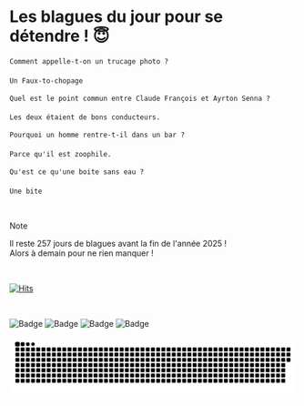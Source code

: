 
<h1>Les blagues du jour pour se détendre ! 😇</h1>

```diff
Comment appelle-t-on un trucage photo ?

Un Faux-to-chopage
```

```diff
Quel est le point commun entre Claude François et Ayrton Senna ?

Les deux étaient de bons conducteurs.
```

```diff
Pourquoi un homme rentre-t-il dans un bar ?

Parce qu'il est zoophile.
```

```diff
Qu'est ce qu'une boite sans eau ?

Une bite
```

<br/>

> [!NOTE]
> Il reste 257 jours de blagues avant la fin de l'année 2025 ! <br/>
> Alors à demain pour ne rien manquer !

<br/>


[![Hits](https://hits.seeyoufarm.com/api/count/incr/badge.svg?url=https%3A%2F%2Fgithub.com%2FClems02%2Fhit-counter&count_bg=%23003E80&title_bg=%235C9FE1&icon=powershell.svg&icon_color=%23FFFFFF&title=Visite&edge_flat=false)](https://hits.seeyoufarm.com)


<br/>


![Badge](https://img.shields.io/badge/Last%20updated%20on-white?style=for-the-badge&logo=clockify)   ![Badge](https://img.shields.io/badge/19/04-white?style=for-the-badge) ![Badge](https://img.shields.io/badge/at-white?style=for-the-badge) ![Badge](https://img.shields.io/badge/03:08-white?style=for-the-badge)


<p align="center">
 <img width="1000" src="assets/github-snake.svg" alt="snake"/>
</p>
